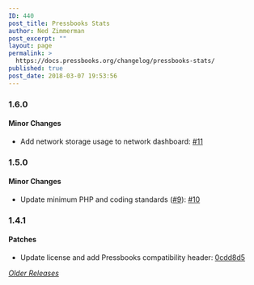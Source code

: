 ```yaml
---
ID: 440
post_title: Pressbooks Stats
author: Ned Zimmerman
post_excerpt: ""
layout: page
permalink: >
  https://docs.pressbooks.org/changelog/pressbooks-stats/
published: true
post_date: 2018-03-07 19:53:56
---
```

### 1.6.0

#### Minor Changes

- Add network storage usage to network dashboard: [#11](https://github.com/pressbooks/pressbooks-stats/pull/11)

### 1.5.0

#### Minor Changes

- Update minimum PHP and coding standards ([#9](https://github.com/pressbooks/pressbooks-stats/issues/9)): [#10](https://github.com/pressbooks/pressbooks-stats/pull/10)

### 1.4.1

#### Patches

- Update license and add Pressbooks compatibility header: [0cdd8d5](https://github.com/pressbooks/pressbooks-stats/commit/0cdd8d53081d2fb8035f0f0108a9fe088d98b1bc)

[_Older Releases_](https://github.com/pressbooks/pressbooks-stats/releases)
